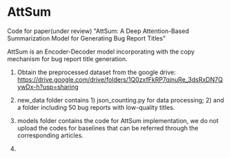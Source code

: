 # AttSum

Code for paper(under review) "AttSum: A Deep Attention-Based Summarization Model for Generating Bug Report Titles"

AttSum is an Encoder-Decoder model incorporating with the copy mechanism for bug report title generation.

1. Obtain the preprocessed dataset from the google drive: https://drive.google.com/drive/folders/1Q0zxfFkRP7qjnuRe_3dsRxDN7QywDx-h?usp=sharing

2. new_data folder contains 1) json_counting.py for data processing; 2) and a folder including 50 bug reports with low-quality titles.

3. models folder contains the code for AttSum implementation, we do not upload the codes for baselines that can be referred through the corresponding articles.

4. 
